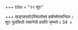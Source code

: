+++
title = "२२ शूरः"

+++
खड्गहस्तोऽरिमालोक्य हर्षामर्षसमन्वितः।  
शूरः पुलकितो रक्तनेत्रो हसति जृम्भते॥ 34 ॥  